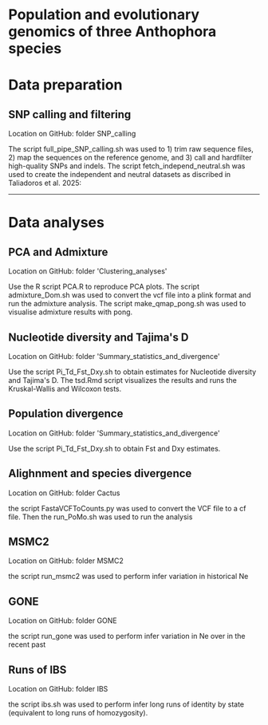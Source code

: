 # Population and evolutionary genomics of three Anthophora species

# Data preparation

## SNP calling and filtering

Location on GitHub: folder SNP_calling

The script full_pipe_SNP_calling.sh was used to 1) trim raw sequence files, 2) map the sequences on the reference genome, and 3) call and hardfilter high-quality SNPs and indels.
The script fetch_independ_neutral.sh was used to create the independent and neutral datasets as discribed in Taliadoros et al. 2025:


----------------------------------------------------------------------------------------------------------------------------------------

# Data analyses

## PCA and Admixture
Location on GitHub: folder 'Clustering_analyses'

Use the R script PCA.R to reproduce PCA plots.
The script admixture_Dom.sh was used to convert the vcf file into a plink format and run the admixture analysis.
The script make_qmap_pong.sh was used to visualise admixture results with pong.


## Nucleotide diversity and Tajima's D
Location on GitHub: folder 'Summary_statistics_and_divergence'

Use the script Pi_Td_Fst_Dxy.sh to obtain estimates for Nucleotide diversity and Tajima's D. The tsd.Rmd script visualizes the results and runs the Kruskal-Wallis and Wilcoxon tests.


## Population divergence
Location on GitHub: folder 'Summary_statistics_and_divergence'

Use the script Pi_Td_Fst_Dxy.sh to obtain Fst and Dxy estimates.

## Alighnment and species divergence
Location on GitHub: folder Cactus

the script FastaVCFToCounts.py was used to convert the VCF file to a cf file. Then the run_PoMo.sh was used to run the analysis

## MSMC2
Location on GitHub: folder MSMC2

the script run_msmc2 was used to perform infer variation in historical Ne

## GONE
Location on GitHub: folder GONE

the script run_gone was used to perform infer variation in Ne over in the recent past

## Runs of IBS
Location on GitHub: folder IBS

the script ibs.sh was used to perform infer long runs of identity by state (equivalent to long runs of homozygosity).
